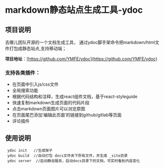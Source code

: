 # markdown静态站点生成工具-ydoc

## 项目说明 
去哪儿团队开源的一个文档生成工具，
通过ydoc脚手架命令把markdown/html文件打包成静态站点,支持移动端；

**项目地址**：[https://github.com/YMFE/ydoc](https://github.com/YMFE/ydoc)

### 支持各类插件：
- 在页面中引入js/css文件
- 全局搜索功能
- 根据代码结构和注释，生成react组件文档，基于react-styleguide
- 快速复制markdown生成页面的代码片段
- 点击markdown页面图片可以浏览原图
- 在页面尾巴添加‘编辑此页面’的链接到github/gitlab等页面
- 评论插件


## 使用说明

```
 ydoc init   //生成架子
 ydoc build  //自动打包 docs文件夹下所有文件，并生成 _site目录
 ydoc server  //启动静态服务，启动docs目录下的文档，可实时看到内容变化
```
